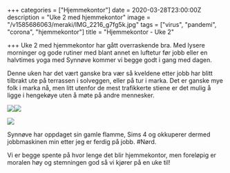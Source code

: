 +++
categories = ["Hjemmekontor"]
date = 2020-03-28T23:00:00Z
description = "Uke 2 med hjemmekontor"
image = "/v1585686063/meraki/IMG_2216_g7fg5k.jpg"
tags = ["virus", "pandemi", "corona", "hjemmekontor"]
title = "Hjemmekontor - Uke 2"

+++
Uke 2 med hjemmekontor har gått overraskende bra. Med lysere morninger og gode rutiner med blant annet en luftetur før jobb eller en halvtimes yoga med Synnøve kommer vi begge godt i gang med dagen.

Denne uken har det vært ganske bra vær så kveldene etter jobb har blitt tilbrakt ute på terrassen i solveggen, eller på tur i marka. Det er ganske mye folk i marka nå, men litt utenfor de mest trafikkerte stiene er det mulig å ligge i hengekøye uten å møte på andre mennesker.

![](https://res.cloudinary.com/meraki-images/image/upload/v1585686347/meraki/IMG_2220_jeskco.jpg)![](https://res.cloudinary.com/meraki-images/image/upload/v1585686355/meraki/IMG_2221_ibmdde.jpg)

![](https://res.cloudinary.com/meraki-images/image/upload/v1585686469/meraki/IMG_2229_q5uxnz.jpg)

Synnøve har oppdaget sin gamle flamme, Sims 4 og okkuperer dermed jobbmaskinen min etter jeg er ferdig på jobb. #Nørd.

Vi er begge spente på hvor lenge det blir hjemmekontor, men foreløpig er moralen høy og stemningen god så vi kjører på en uke til!